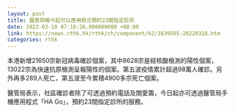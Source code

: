 ```yaml
---
layout: post
title: 醫管局稱今起可以應用程式預約23間指定診所
date: 2022-03-18 07:16:26.000000000 +08:00
link: https://news.rthk.hk/rthk/ch/component/k2/1639565-20220318.htm
categories: rthk
---
```


本港新增21650宗新冠病毒確診個案，其中8628宗是經核酸檢測的陽性個案，13022宗為快速抗原檢測呈報陽性的個案。第五波疫情累計超過98萬人確診。另外再多289人死亡，第五波至今累積4900多宗死亡個案。

醫管局表示，社區確診者除了可透過預約電話及關愛籌，今日起亦可透過醫管局手機應用程式「HA Go」，預約23間指定診所的服務。
